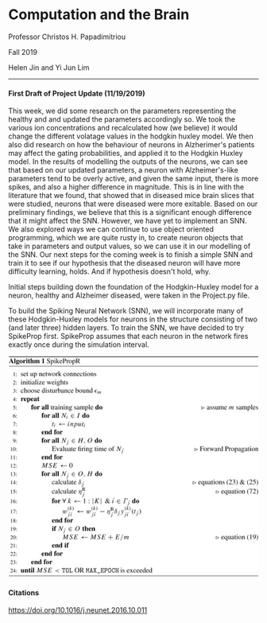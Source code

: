 # Computation and the Brain

Professor Christos H. Papadimitriou

Fall 2019

Helen Jin and Yi Jun Lim

------

#### First Draft of Project Update (11/19/2019)

This week, we did some research on the parameters representing the healthy and 
and updated the parameters accordingly so. We took the various ion concentrations and recalculated how (we believe) it would change the different volatage values in the hodgkin huxley model. We then also did research on how the behaviour of neurons in Alzherimer's patients may affect the gating probabilities, and applied it to the Hodgkin Huxley model. In the results of modelling the outputs of the neurons, we can see that based on our updated parameters, a neuron with Alzheimer's-like parameters tend to be overly active, and given the same input, there is more spikes, and also a higher difference in magnitude. This is in line with the literature that we found, that showed that in diseased mice brain slices that were studied, neurons that were diseased were more exitable. Based on our preliminary findings, we believe that this is a significant enough difference that it might affect the SNN. However, we have yet to implement an SNN. We also explored ways we can continue to use object oriented programming, which we are quite rusty in, to create neuron objects that take in parameters and output values, so we can use it in our modelling of the SNN. Our next steps for the coming week is to finish a simple SNN and train it to see if our hypothesis that the diseased neuron will have more difficulty learning, holds. And if hypothesis doesn't hold, why.


Initial steps building down the foundation of the Hodgkin-Huxley model for a neuron, healthy and Alzheimer diseased, were taken in the Project.py file. 

To build the Spiking Neural Network (SNN), we will incorporate many of these Hodgkin-Huxley models for neurons in the structure consisting of two (and later three) hidden layers. To train the SNN, we have decided to try SpikeProp first. SpikeProp assumes that each neuron in the network fires exactly once during the simulation interval. 

![A sequential step](spikeprop.jpg?raw=true "Spike Propagation")


#### Citations
<https://doi.org/10.1016/j.neunet.2016.10.011>



